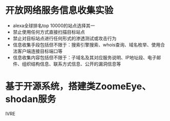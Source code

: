 # 开放网络服务信息收集实验
- alexa全球排名top 10000的站点选择其一
- 禁止使用任何方式直接扫描目标站点
- 禁止对目标站点进行任何形式的渗透测试或攻击行为
- 信息收集手段包括但不限于：搜索引擎搜索、whois查询、域名枚举、使用合法客户端连接目标端口等
- 信息收集内容包括但不限于：子域名及其对应服务说明、IP地址段、电子邮件、组织结构信息、联系方式信息、公开的漏洞信息等

# 基于开源系统，搭建类ZoomeEye、shodan服务
IVRE
